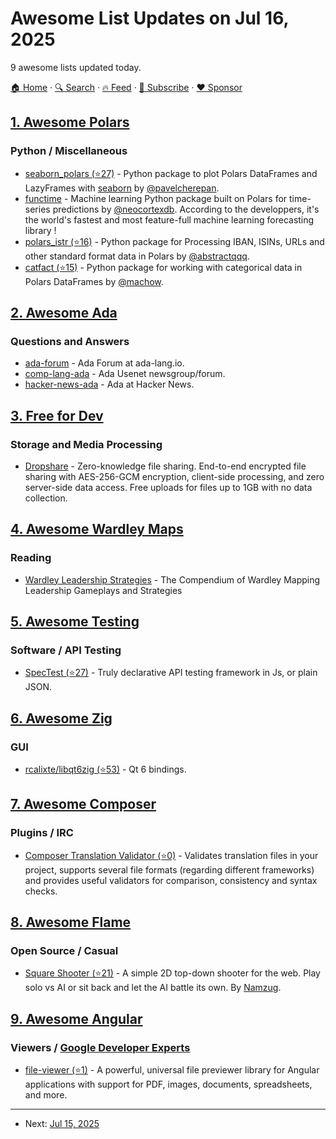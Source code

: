 # Awesome List Updates on Jul 16, 2025

9 awesome lists updated today.

[🏠 Home](/README.md) · [🔍 Search](https://www.trackawesomelist.com/search/) · [🔥 Feed](https://www.trackawesomelist.com/rss.xml) · [📮 Subscribe](https://trackawesomelist.us17.list-manage.com/subscribe?u=d2f0117aa829c83a63ec63c2f&id=36a103854c) · [❤️  Sponsor](https://github.com/sponsors/theowenyoung)



## [1. Awesome Polars](/content/ddotta/awesome-polars/README.md)

### Python / Miscellaneous

*   [seaborn\_polars (⭐27)](https://github.com/pavelcherepan/seaborn_polars) - Python package to plot Polars DataFrames and LazyFrames with [seaborn](https://seaborn.pydata.org/) by [@pavelcherepan](https://github.com/pavelcherepan).
*   [functime](https://docs.functime.ai/) - Machine learning Python package built on Polars for time-series predictions by [@neocortexdb](https://github.com/neocortexdb). According to the developpers, it's the world's fastest and most feature-full machine learning forecasting library !
*   [polars\_istr (⭐16)](https://github.com/abstractqqq/polars_istr) - Python package for Processing IBAN, ISINs, URLs and other standard format data in Polars by [@abstractqqq](https://github.com/abstractqqq).
*   [catfact (⭐15)](https://github.com/machow/catfact) - Python package for working with categorical data in Polars DataFrames by [@machow](https://github.com/machow).

## [2. Awesome Ada](/content/ohenley/awesome-ada/README.md)

### Questions and Answers

*   [ada-forum](https://forum.ada-lang.io/) - Ada Forum at ada-lang.io.
*   [comp-lang-ada](https://usenet.ada-lang.io/comp.lang.ada/) - Ada Usenet newsgroup/forum.
*   [hacker-news-ada](https://hn.algolia.com/?query=ada\&sort=byDate) - Ada at Hacker News.

## [3. Free for Dev](/content/ripienaar/free-for-dev/README.md)

### Storage and Media Processing

*   [Dropshare](https://dropsha.re) - Zero-knowledge file sharing. End-to-end encrypted file sharing with AES-256-GCM encryption, client-side processing, and zero server-side data access. Free uploads for files up to 1GB with no data collection.

## [4. Awesome Wardley Maps](/content/wardley-maps-community/awesome-wardley-maps/README.md)

### Reading

*   [Wardley Leadership Strategies](https://www.wardleyleadershipstrategies.com/) - The Compendium of Wardley Mapping Leadership Gameplays and Strategies

## [5. Awesome Testing](/content/TheJambo/awesome-testing/README.md)

### Software / API Testing

*   [SpecTest (⭐27)](https://github.com/justiceo/spectest) - Truly declarative API testing framework in Js, or plain JSON.

## [6. Awesome Zig](/content/catdevnull/awesome-zig/README.md)

### GUI

*   [rcalixte/libqt6zig (⭐53)](https://github.com/rcalixte/libqt6zig) - Qt 6 bindings.

## [7. Awesome Composer](/content/jakoch/awesome-composer/README.md)

### Plugins / IRC

*   [Composer Translation Validator (⭐0)](https://github.com/move-elevator/composer-translation-validator) - Validates translation files in your project, supports several file formats (regarding different frameworks) and provides useful validators for comparison, consistency and syntax checks.

## [8. Awesome Flame](/content/flame-engine/awesome-flame/README.md)

### Open Source / Casual

*   [Square Shooter (⭐21)](https://github.com/namzug16/squareshooter_flame) - A simple 2D top-down shooter for the web. Play solo vs AI or sit back and let the AI battle its own. By [Namzug](https://namzug.dev/).

## [9. Awesome Angular](/content/PatrickJS/awesome-angular/README.md)

### Viewers / [Google Developer Experts](https://developers.google.com/experts/all/technology/web-technologies)

*   [file-viewer (⭐1)](https://github.com/ameyb88/file-viewer) - A powerful, universal file previewer library for Angular applications with support for PDF, images, documents, spreadsheets, and more.

---

- Next: [Jul 15, 2025](/content/2025/07/15/README.md)